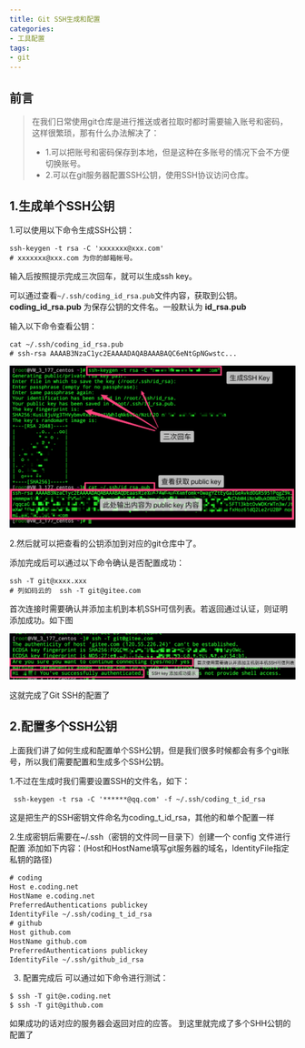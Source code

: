 ```yaml
---
title: Git SSH生成和配置
categories: 
- 工具配置
tags:
- git
---
```


## 前言
> 在我们日常使用git仓库是进行推送或者拉取时都时需要输入账号和密码，这样很繁琐，那有什么办法解决了：
>-  1.可以把账号和密码保存到本地，但是这种在多账号的情况下会不方便切换账号。
>- 2.可以在git服务器配置SSH公钥，使用SSH协议访问仓库。

## 1.生成单个SSH公钥
1.可以使用以下命令生成SSH公钥：
``` git
ssh-keygen -t rsa -C 'xxxxxxx@xxx.com'
# xxxxxxx@xxx.com 为你的邮箱帐号。
```

输入后按照提示完成三次回车，就可以生成ssh key。

可以通过查看```~/.ssh/coding_id_rsa.pub```文件内容，获取到公钥。**coding_id_rsa.pub** 为保存公钥的文件名。一般默认为 **id_rsa.pub**

输入以下命令查看公钥：
```
cat ~/.ssh/coding_id_rsa.pub
# ssh-rsa AAAAB3NzaC1yc2EAAAADAQABAAABAQC6eNtGpNGwstc...
```


![image](https://github.com/tao111222333444/image/blob/master/GIT_SSH.png?raw=true)

2.然后就可以把查看的公钥添加到对应的git仓库中了。

添加完成后可以通过以下命令确认是否配置成功：
```
ssh -T git@xxxx.xxx
# 列如码云的  ssh -T git@gitee.com
```
首次连接时需要确认并添加主机到本机SSH可信列表。若返回通过认证，则证明添加成功。如下图

![](https://github.com/tao111222333444/image/blob/master/GIT_SSH_1.png?raw=true)

这就完成了Git SSH的配置了

## 2.配置多个SSH公钥
上面我们讲了如何生成和配置单个SSH公钥，但是我们很多时候都会有多个git账号，所以我们需要配置和生成多个SSH公钥。

1.不过在生成时我们需要设置SSH的文件名，如下：
```
 ssh-keygen -t rsa -C '******@qq.com' -f ~/.ssh/coding_t_id_rsa

```
这是把生产的SSH密钥文件命名为coding_t_id_rsa，其他的和单个配置一样

2.生成密钥后需要在~/.ssh（密钥的文件同一目录下）创建一个 config 文件进行配置 添加如下内容：(Host和HostName填写git服务器的域名，IdentityFile指定私钥的路径)
```
# coding
Host e.coding.net
HostName e.coding.net
PreferredAuthentications publickey
IdentityFile ~/.ssh/coding_t_id_rsa
# github
Host github.com
HostName github.com
PreferredAuthentications publickey
IdentityFile ~/.ssh/github_id_rsa
```
3. 配置完成后  可以通过如下命令进行测试：
```
$ ssh -T git@e.coding.net
$ ssh -T git@github.com
```
如果成功的话对应的服务器会返回对应的应答。
到这里就完成了多个SHH公钥的配置了